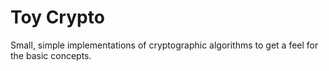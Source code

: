 # Toy Crypto

Small, simple implementations of cryptographic algorithms to get a feel for the basic concepts.
